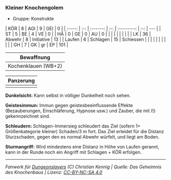 ### Kleiner Knochengolem

- Gruppe: Konstrukte

|  KÖR   |  8  |   AGI    |  9  |    GEI     |  0  |
| :----: | :-: | :------: | :-: | :--------: | :-: | --- |
|   ST   |  5  |    BE    |  4  |     VE     |  0  |
|   HÄ   |  0  |    GE    |  0  |     AU     |  0  |
|        |     |          |     |            |     |     |
|   LK   | 36  |  Abwehr  |  8  | Initiative | 13  |
| Laufen |  6  | Schlagen | 15  | Schiessen  |     |
|        |     |          |     |            |     |     |
|   GH   |  7  |    GK    | gr  |     EP     | 101 |

|     Bewaffnung      |
| :-----------------: |
| Kochenklauen (WB+2) |

| Panzerung |
| :-------: |
|           |

**Dunkelsicht:** Kann selbst in völliger Dunkelheit noch sehen.

**Geistesimmun:** Immun gegen geistesbeeinflussende Effekte (Bezauberungen, Einschläferung, Hypnose usw.) und Zauber, die mit (!) gekennzeichnet sind.

**Schleudern:** Schlagen-Immersieg schleudert das Ziel (sofern 1+ Größenkategorie kleiner) Schaden/3 m fort. Das Ziel erleidet für die Distanz Sturzschaden, gegen den es normal Abwehr würfelt, und liegt am Boden.

**Sturmangriff:** Wird mindestens eine Distanz in Höhe von Laufen gerannt, kann in der Runde noch ein Angriff mit Schlagen + KÖR erfolgen.

---

_Fanwerk für [Dungeonslayers](https://www.dungeonslayers.net/) (C) Christian Kennig | Quelle: Das Geheimnis des Knochenbaus | Lizenz: [CC-BY-NC-SA 4.0](https://creativecommons.org/licenses/by-nc-sa/4.0/deed.de)_
